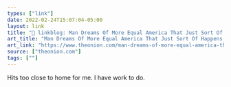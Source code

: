 ```yaml
---
types: ["link"]
date: 2022-02-24T15:07:04-05:00
layout: link
title: "🔗 linkblog: Man Dreams Of More Equal America That Just Sort Of Happens On Its Own'"
art_title: "Man Dreams Of More Equal America That Just Sort Of Happens On Its Own"
art_link: "https://www.theonion.com/man-dreams-of-more-equal-america-that-just-sort-of-happ-1848588413"
source: ["theonion.com"]
tags: [""]
---
```

Hits too close to home for me. I have work to do.
